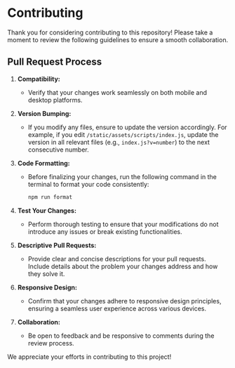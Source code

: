 # Contributing

Thank you for considering contributing to this repository! Please take a moment to review the following guidelines to ensure a smooth collaboration.

## Pull Request Process

1. **Compatibility:**

   - Verify that your changes work seamlessly on both mobile and desktop platforms.

2. **Version Bumping:**

   - If you modify any files, ensure to update the version accordingly. For example, if you edit `/static/assets/scripts/index.js`, update the version in all relevant files (e.g., `index.js?v=number`) to the next consecutive number.

3. **Code Formatting:**

   - Before finalizing your changes, run the following command in the terminal to format your code consistently:
     ```bash
     npm run format
     ```

4. **Test Your Changes:**

   - Perform thorough testing to ensure that your modifications do not introduce any issues or break existing functionalities.

5. **Descriptive Pull Requests:**

   - Provide clear and concise descriptions for your pull requests. Include details about the problem your changes address and how they solve it.

6. **Responsive Design:**

   - Confirm that your changes adhere to responsive design principles, ensuring a seamless user experience across various devices.

7. **Collaboration:**
   - Be open to feedback and be responsive to comments during the review process.

We appreciate your efforts in contributing to this project!
